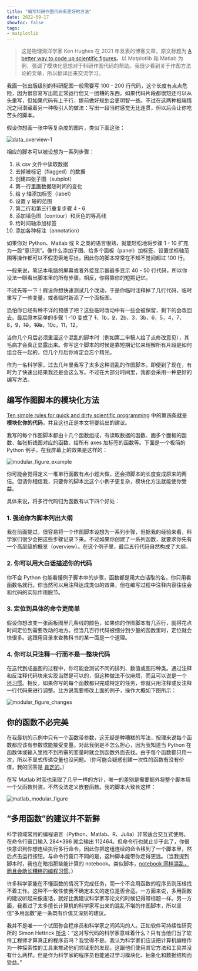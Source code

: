 ```yaml
---
title: "编写科研作图代码有更好的方法"
date: 2022-09-17
showToc: false
tags:
- matplotlib
---
```


> 这是物理海洋学家 Ken Hughes 在 2021 年发表的博客文章，原文标题为 [A better way to code up scientific figures](https://brushingupscience.com/2021/11/02/a-better-way-to-code-up-scientific-figures/)。以 Matplotlib 和 Matlab 为例，强调了模块化思想对于科研作图代码的帮助。我很少看到关于作图方法论的文章，所以翻译出来交流学习。

我画一张出版级别的科研配图一般需要写 100 - 200 行代码，这个长度有点点危险，因为很容易写出能正常运行但又一团糟的东西。如果代码片段都很短还可以从头重写，但如果代码有上千行，提前做好规划会更明智一些。不过在这两种极端情况之间潜藏着另一种吸引人的做法：写出一段当时感觉无比连贯，但以后会让你吃苦头的脚本。

假设你想画一张中等复杂度的图片，类似下面这张：

![data_overview-1](/matplotlib_better_code/data_overview-1.png)

<!--more-->

相应的脚本可以被设想为一系列步骤：

1. 从 csv 文件中读取数据
2. 去掉被标记（flagged）的数据
3. 创建四张子图（subplot）
4. 第一行里画数据随时间的变化
5. 给 y 轴添加标签（label）
6. 设置 y 轴的范围
7. 第二行和第三行重复步骤 4 - 6
8. 添加填色图（contour）和灰色的等高线
9. 给时间轴添加标签
10. 添加各种标注（annotation）

如果你对 Python、Matlab 或 R 之类的语言很熟，就能轻松地将步骤 1 - 10 扩充为一股“意识流”。像什么添加子图、给多个面板（panel）加标签、设置坐标轴范围等操作都可以不假思索地写出，因此你的脚本常常在不知不觉间超过 100 行。

一般来说，笔记本电脑的屏幕或者外接显示器最多显示 40 - 50 行代码，所以你没法一眼看出脚本里的所有步骤。相反，你得靠你的短期记忆。

不过先等一下！假设你想快速测试几个改动，于是你临时注释掉了几行代码，临时重写了一些变量，或者临时新添了一个面板图。

恐怕你已经有种不详的预感了吧？这些临时改动中有一些会被保留，剩下的会改回去。最后原本简单的步骤 1 -10 变成了 ~~1~~，1b，~~2~~，2b，3，3b，6，5，4，7，8，9，~~10~~，~~10b~~，10c，11，12。


当你几个月后必须重温这个混乱的脚本时（例如第二审稿人给了点修改意见），其毛病才会真正显露出来。你写这个脚本的时候是靠短期记忆来理解所有片段是如何组合在一起的，但几个月后你肯定会忘个精光。

作为一名科学家，过去几年里我写了太多这种混乱的作图脚本。即便到了现在，有时为了快速出结果我还是会这么写。不过在大部分时间里，我都会采用一种更好的编写方法。

## 编写作图脚本的模块化方法

[Ten simple rules for quick and dirty scientific programming](https://journals.plos.org/ploscompbiol/article?id=10.1371/journal.pcbi.1008549) 中的第四条就是**模块化你的代码**，并且这也正是本文将要给出的建议。

我写的每个作图脚本都由十几个函数组成，有读取数据的函数、画多个面板的函数、每张折线图对应的函数、给所有 axes 加标签的函数等。下面是一个极简的 Python 例子，在我屏幕上的效果是这样的：

![modular_figure_example](/matplotlib_better_code/modular_figure_example.png)

你可能会觉得定义一堆单行函数有点小题大做，还会把脚本的长度变成原来的两倍。但请你相信我，只要你的脚本比这个小例子更复杂，模块化方法就能使你受益。

具体来说，将多行代码归为函数有以下四个好处：

### 1. 强迫你为脚本列出大纲

我在前面提过，很容易将一个作图脚本设想为一系列步骤，但据我的经验来看，科学家们很少会把这些步骤记录下来。不过如果你创建了一系列函数，就要求你先有一个高层级的概览（overview）。在这个例子里，最后五行代码自然构成了大纲。

### 2. 你可以用大白话描述你的代码

你不会 Python 也能看懂例子脚本中的步骤，函数都是用大白话取的名，你只用看函数名就行。你当然可以用注释达成类似的效果，但在编写过程中注释内容往往会和代码的实际作用脱节。

### 3. 定位到具体的命令更简单

假设你想改变一张面板图里几条线的颜色，如果你的作图脚本有几百行，就得花点时间定位到需要改动的地方。但当几百行代码被细分到少量的函数里时，定位就会快很多。这跟用目录来查教科书的某一面是一个道理。

### 4. 你可以只注释一行而不是一整块代码

在迭代到成品图的过程中，你可能会测试不同的排列、数值或图形种类。通过注释和反注释代码块来实现当然是可以的，但这种做法不仅麻烦，而且可以说是一个 [坏习惯](https://agiletribe.wordpress.com/2015/12/26/never-leave-commented-code-in-the-source/)。相反，如果你写的每个函数都只完成特定的任务，你就只用注释或反注释一行代码来进行调整。比方说我要修改上面的例子，操作大概如下图所示：

![modular_figure_changes](/matplotlib_better_code/modular_figure_changes.png)

## 你的函数不必完美

在我最初的示例中只有一个函数带参数，这无疑是种糟糕的写法，按理来说每个函数都应该有参数或能接受变量。对此我倒是不怎么担心，因为我知道当 Python 在函数体或输入里找不到所需的变量时就会到函数外面去找。由于每个函数都只用一次，所以不显式传递变量也没问题。（你可能会疑惑创建一次性的函数有没有价值，我的回答是 [肯定的](https://www.quora.com/Is-it-bad-if-I-write-a-function-that-only-gets-called-once)。）

在写 Matlab 时我也采取了几乎一样的方针，唯一的差别是需要额外将整个脚本用一个父函数封装，不然没法定义嵌套函数。我的脚本大致长这样：

![matlab_modular_figure](/matplotlib_better_code/matlab_modular_figure.png)

## “多用函数”的建议并不新鲜

科学领域常用的编程语言（Python、Matlab、R、Julia）非常适合交互式使用。在命令行窗口输入 284*396 就会输出 112464。但命令行也就止步于此了，你很快意识到你想连续执行多行命令。因此你把这组连续的命令移到了一个脚本里，然后点击运行按钮。与命令行窗口不同的是，这种脚本能带你走得更远。（当我提到脚本时，我也在暗指那些能计算的 notebook。类似脚本，[notebook 同样混乱，而且会助长糟糕的编程习惯](https://www.nature.com/articles/d41586-021-01174-w)。）

许多科学家能在不懂函数的情况下完成任务，而一个不会用函数的程序员则压根找不着工作。这种不一致性使我不确定本文的定位是否合适。一方面来说，多用函数的建议听起来像废话，就好比我建议科学家写论文的时候记得带标题一样。另一方面，我看过了太多擅长计算机的科学家写出来的混乱不堪的作图脚本，所以坚信“多用函数”是一条既有价值又深刻的建议。

我并不是唯一一个试图弥合程序员和科学家之间鸿沟的人。正如软件可持续性研究所的 Simon Hettrick [所说](https://www.software.ac.uk/blog/2016-09-26-scientific-coding-and-software-engineering-whats-difference)：“这对写代码的科学家意味着什么？只有当他们当了软件工程师才算真正的程序员吗？我觉得不是。我认为科学家们应该把计算机编程作为一种探索性的工具来推动他们领域里的发现，这跟他们使用其它方法和工具并没有什么两样。但是作为科学家的程序员也能通过学习模块化、抽象化和数据结构而受益。”

